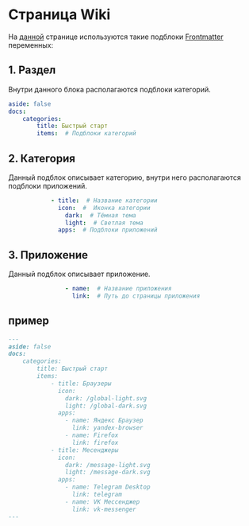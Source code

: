 # Страница Wiki

На [данной](../../main/wiki) странице используются такие подблоки [Frontmatter](../pages/vitepress#frontmatter) переменных:

## 1. Раздел

Внутри данного блока располагаются подблоки категорий.

```yaml
aside: false
docs:
    categories:
        title: Быстрый старт
        items:  # Подблоки категорий
```

## 2. Категория

Данный подблок описывает категорию, внутри него располагаются подблоки приложений.

```yaml
            - title:  # Название категории
              icon:  #  Иконка категории
                dark:  # Тёмная тема
                light:  # Светлая тема
              apps:  # Подблоки приложений
```

## 3. Приложение

Данный подблок описывает приложение.

```yaml
                - name:  # Название приложения
                  link:  # Путь до страницы приложения
```

## пример

```markdown
---
aside: false
docs:
    categories:
        title: Быстрый старт
        items:
            - title: Браузеры
              icon:
                dark: /global-light.svg
                light: /global-dark.svg
              apps:
                - name: Яндекс Браузер
                  link: yandex-browser
                - name: Firefox
                  link: firefox
            - title: Месенджеры
              icon:
                dark: /message-light.svg
                light: /message-dark.svg
              apps:
                - name: Telegram Desktop
                  link: telegram
                - name: VK Мессенджер
                  link: vk-messenger
---
```
